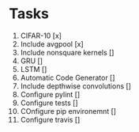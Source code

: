 # Tasks

1. CIFAR-10 [x]
2. Include avgpool [x]
3. Include nonsquare kernels []
4. GRU []
5. LSTM []
6. Automatic Code Generator []
7. Include depthwise convolutions []
8. Configure pylint []
9. Configure tests []
10. COnfigure pip environemnt []
11. Configure travis []